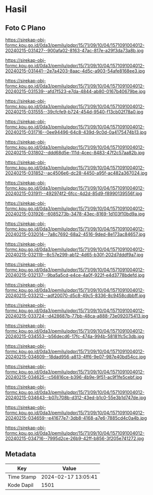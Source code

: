 # Hasil

## Foto C Plano

https://sirekap-obj-formc.kpu.go.id/0da3/pemilu/pdpr/15/71/09/10/04/1571091004012-20240215-031427--900afa02-8163-47ac-817e-a29f3da73a8b.jpg

https://sirekap-obj-formc.kpu.go.id/0da3/pemilu/pdpr/15/71/09/10/04/1571091004012-20240215-031441--2e7a4203-8aac-4d5c-a903-54afe8168ee3.jpg

https://sirekap-obj-formc.kpu.go.id/0da3/pemilu/pdpr/15/71/09/10/04/1571091004012-20240215-031539--afd7f523-e7da-4844-ab80-0167b40679be.jpg

https://sirekap-obj-formc.kpu.go.id/0da3/pemilu/pdpr/15/71/09/10/04/1571091004012-20240215-031555--39cfcfe9-b724-454d-9540-f13cb02f78a0.jpg

https://sirekap-obj-formc.kpu.go.id/0da3/pemilu/pdpr/15/71/09/10/04/1571091004012-20240215-031716--0ee94496-64c8-439d-9c0d-0a4175474b13.jpg

https://sirekap-obj-formc.kpu.go.id/0da3/pemilu/pdpr/15/71/09/10/04/1571091004012-20240215-031802--ddd68d5e-111d-4cec-8483-47f2c57aa82b.jpg

https://sirekap-obj-formc.kpu.go.id/0da3/pemilu/pdpr/15/71/09/10/04/1571091004012-20240215-031852--ac4506e6-dc28-4450-a95f-ac482a367024.jpg

https://sirekap-obj-formc.kpu.go.id/0da3/pemilu/pdpr/15/71/09/10/04/1571091004012-20240215-031911--492974f2-6fcc-4d2d-85d9-f8990139556f.jpg

https://sirekap-obj-formc.kpu.go.id/0da3/pemilu/pdpr/15/71/09/10/04/1571091004012-20240215-031926--6085273b-3478-43ec-8169-1d103f10bd9a.jpg

https://sirekap-obj-formc.kpu.go.id/0da3/pemilu/pdpr/15/71/09/10/04/1571091004012-20240215-032014--7a8c7692-68a2-4516-9ded-8e173ac84657.jpg

https://sirekap-obj-formc.kpu.go.id/0da3/pemilu/pdpr/15/71/09/10/04/1571091004012-20240215-032119--8c57e299-ab12-4d65-b30f-202d7dddf9a7.jpg

https://sirekap-obj-formc.kpu.go.id/0da3/pemilu/pdpr/15/71/09/10/04/1571091004012-20240215-032137--9ba5a5cd-e4ce-4a0f-922f-e4d3778bdefd.jpg

https://sirekap-obj-formc.kpu.go.id/0da3/pemilu/pdpr/15/71/09/10/04/1571091004012-20240215-033212--adf20070-d5c8-49c5-8336-8c9458cdbbff.jpg

https://sirekap-obj-formc.kpu.go.id/0da3/pemilu/pdpr/15/71/09/10/04/1571091004012-20240215-033724--d428687b-77bb-48ca-a888-73e092075413.jpg

https://sirekap-obj-formc.kpu.go.id/0da3/pemilu/pdpr/15/71/09/10/04/1571091004012-20240215-034553--b56decd6-17fc-474a-994b-58181fc5c3db.jpg

https://sirekap-obj-formc.kpu.go.id/0da3/pemilu/pdpr/15/71/09/10/04/1571091004012-20240215-034609--18dad956-a813-4ff6-9e07-987e40bd54cc.jpg

https://sirekap-obj-formc.kpu.go.id/0da3/pemilu/pdpr/15/71/09/10/04/1571091004012-20240215-034625--c56816ce-b396-4b9e-9f51-ac9f1fe5cebf.jpg

https://sirekap-obj-formc.kpu.go.id/0da3/pemilu/pdpr/15/71/09/10/04/1571091004012-20240215-034643--b07c708b-d312-43ed-b1c0-55e3b1d747de.jpg

https://sirekap-obj-formc.kpu.go.id/0da3/pemilu/pdpr/15/71/09/10/04/1571091004012-20240215-034659--e41677e7-3db8-4168-a7e6-7885cd4c0a4b.jpg

https://sirekap-obj-formc.kpu.go.id/0da3/pemilu/pdpr/15/71/09/10/04/1571091004012-20240215-034716--7995d2ce-26b9-42ff-b856-3f205e741272.jpg


## Metadata

| Key        | Value               |
| ---------- | ------------------- |
| Time Stamp | 2024-02-17 13:05:41 |
| Kode Dapil | 1501                |



